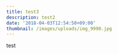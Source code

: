 ```yaml
---
title: test3
description: test2
date: '2018-04-03T12:54:50+09:00'
thumbnail: /images/uploads/img_9990.jpg
---
```

test
